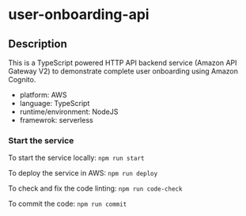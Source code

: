 # user-onboarding-api

## Description

This is a TypeScript powered HTTP API backend service (Amazon API Gateway V2) to demonstrate complete user onboarding using Amazon Cognito.

- platform: AWS
- language: TypeScript
- runtime/environment: NodeJS
- framewrok: serverless

### Start the service

To start the service locally:
`npm run start`

To deploy the service in AWS:
`npm run deploy`

To check and fix the code linting:
`npm run code-check`

To commit the code:
`npm run commit`
